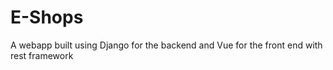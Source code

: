 # E-Shops

A webapp built using Django for the backend and Vue for the front end with rest framework